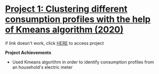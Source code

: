 # [Project 1: Clustering different consumption profiles with the help of Kmeans algorithm (2020)](https://github.com/seydoudia/ml_energy/blob/master/dev_analysis.ipynb)
if link doesn't work, click [HERE](https://github.com/seydoudia/ml_energy/blob/master/dev_analysis.ipynb) to access project

**Project Achievements**
* Used Kmeans algortihm in order to identify consumption profiles from an household's electric meter
